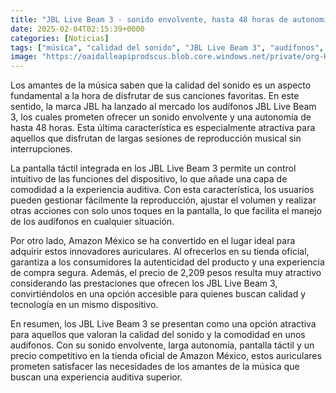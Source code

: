 ```yaml
---
title: "JBL Live Beam 3 - sonido envolvente, hasta 48 horas de autonomía y pantalla táctil por 2,209 pesos en Amazon México"
date: 2025-02-04T02:15:39+0000
categories: [Noticias]
tags: ["música", "calidad del sonido", "JBL Live Beam 3", "audífonos", "Amazon México", "precio competitivo", "experiencia auditiva."]
image: "https://oaidalleapiprodscus.blob.core.windows.net/private/org-HKmKxpuNw3Y88lm4EBrIPq0n/user-ZwiCXOggLL8ZNNKE2g7rXFmV/img-1yfpT6dlLPwZ95tGXlZB5IEP.png?st=2025-02-04T01%3A15%3A39Z&se=2025-02-04T03%3A15%3A39Z&sp=r&sv=2024-08-04&sr=b&rscd=inline&rsct=image/png&skoid=d505667d-d6c1-4a0a-bac7-5c84a87759f8&sktid=a48cca56-e6da-484e-a814-9c849652bcb3&skt=2025-02-04T00%3A19%3A07Z&ske=2025-02-05T00%3A19%3A07Z&sks=b&skv=2024-08-04&sig=LsLDIsouSTJYHq0UJaY7WDVD/bSWOhXb%2BxpgkV9sixk%3D"
---
```


Los amantes de la música saben que la calidad del sonido es un aspecto fundamental a la hora de disfrutar de sus canciones favoritas. En este sentido, la marca JBL ha lanzado al mercado los audífonos JBL Live Beam 3, los cuales prometen ofrecer un sonido envolvente y una autonomía de hasta 48 horas. Esta última característica es especialmente atractiva para aquellos que disfrutan de largas sesiones de reproducción musical sin interrupciones. 

La pantalla táctil integrada en los JBL Live Beam 3 permite un control intuitivo de las funciones del dispositivo, lo que añade una capa de comodidad a la experiencia auditiva. Con esta característica, los usuarios pueden gestionar fácilmente la reproducción, ajustar el volumen y realizar otras acciones con solo unos toques en la pantalla, lo que facilita el manejo de los audífonos en cualquier situación.

Por otro lado, Amazon México se ha convertido en el lugar ideal para adquirir estos innovadores auriculares. Al ofrecerlos en su tienda oficial, garantiza a los consumidores la autenticidad del producto y una experiencia de compra segura. Además, el precio de 2,209 pesos resulta muy atractivo considerando las prestaciones que ofrecen los JBL Live Beam 3, convirtiéndolos en una opción accesible para quienes buscan calidad y tecnología en un mismo dispositivo.

En resumen, los JBL Live Beam 3 se presentan como una opción atractiva para aquellos que valoran la calidad del sonido y la comodidad en unos audífonos. Con su sonido envolvente, larga autonomía, pantalla táctil y un precio competitivo en la tienda oficial de Amazon México, estos auriculares prometen satisfacer las necesidades de los amantes de la música que buscan una experiencia auditiva superior.
    